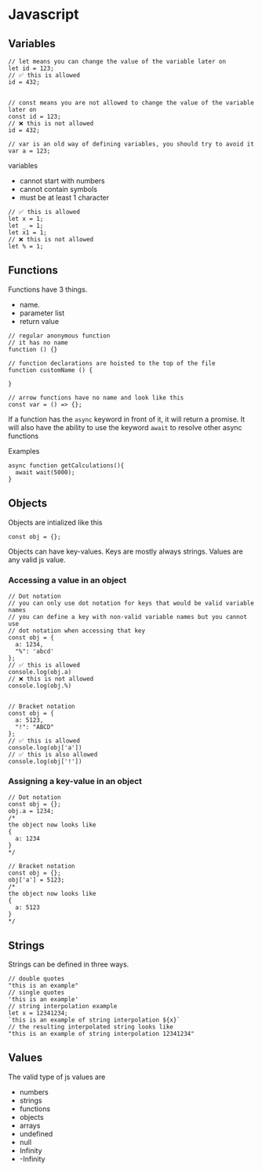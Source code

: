 # Javascript

## Variables

```
// let means you can change the value of the variable later on
let id = 123;
// ✅ this is allowed
id = 432;


// const means you are not allowed to change the value of the variable later on
const id = 123;
// ❌ this is not allowed
id = 432;

// var is an old way of defining variables, you should try to avoid it
var a = 123;
```

variables

- cannot start with numbers
- cannot contain symbols
- must be at least 1 character

```
// ✅ this is allowed
let x = 1;
let _ = 1;
let x1 = 1;
// ❌ this is not allowed
let % = 1;
```

## Functions

Functions have 3 things.

- name.
- parameter list
- return value

```
// regular anonymous function
// it has no name
function () {}

// function declarations are hoisted to the top of the file
function customName () {

}

// arrow functions have no name and look like this
const var = () => {};
```

If a function has the `async` keyword in front of it, it will return a promise.
It will also have the ability to use the keyword `await` to resolve other async functions

Examples

```
async function getCalculations(){
  await wait(5000);
}
```

## Objects

Objects are intialized like this

```
const obj = {};
```

Objects can have key-values.
Keys are mostly always strings.
Values are any valid js value.

### Accessing a value in an object

```
// Dot notation
// you can only use dot notation for keys that would be valid variable names
// you can define a key with non-valid variable names but you cannot use
// dot notation when accessing that key
const obj = {
  a: 1234,
  "%": 'abcd'
};
// ✅ this is allowed
console.log(obj.a)
// ❌ this is not allowed
console.log(obj.%)


// Bracket notation
const obj = {
  a: 5123,
  "!": "ABCD"
};
// ✅ this is allowed
console.log(obj['a'])
// ✅ this is also allowed
console.log(obj['!'])
```

### Assigning a key-value in an object

```
// Dot notation
const obj = {};
obj.a = 1234;
/*
the object now looks like
{
  a: 1234
}
*/

// Bracket notation
const obj = {};
obj['a'] = 5123;
/*
the object now looks like
{
  a: 5123
}
*/
```

## Strings

Strings can be defined in three ways.

```
// double quotes
"this is an example"
// single quotes
'this is an example'
// string interpolation example
let x = 12341234;
`this is an example of string interpolation ${x}`
// the resulting interpolated string looks like
"this is an example of string interpolation 12341234"
```

## Values

The valid type of js values are

- numbers
- strings
- functions
- objects
- arrays
- undefined
- null
- Infinity
- -Infinity
